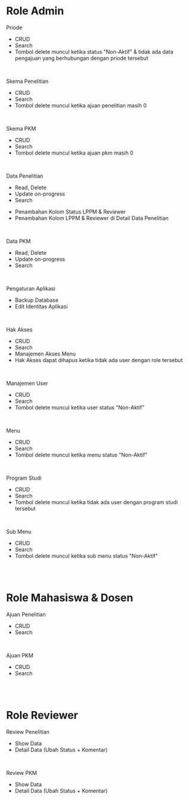 # Role Admin

Priode
- CRUD
- Search
- Tombol delete muncul ketika status "Non-Aktif" & tidak ada data pengajuan yang berhubungan dengan priode tersebut

<br>

Skema Penelitian
- CRUD
- Search
- Tombol delete muncul ketika ajuan penelitian masih 0

<br>

Skema PKM
- CRUD
- Search
- Tombol delete muncul ketika ajuan pkm masih 0

<br>

Data Penelitian
- Read, Delete
- Update on-progress
- Search
+ Penambahan Kolom Status LPPM & Reviewer
+ Penambahan Kolom LPPM & Reviewer di Detail Data Penelitian

<br>

Data PKM
- Read, Delete
- Update on-progress
- Search

<br>

Pengaturan Aplikasi
- Backup Database
- Edit Identitas Aplikasi

<br>

Hak Akses
- CRUD
- Search
- Manajemen Akses Menu
- Hak Akses dapat dihapus ketika tidak ada user dengan role tersebut

<br>

Manajemen User
- CRUD
- Search
- Tombol delete muncul ketika user status "Non-Aktif"

<br>

Menu
- CRUD
- Search
- Tombol delete muncul ketika menu status "Non-Aktif"

<br>

Program Studi
- CRUD
- Search
- Tombol delete muncul ketika tidak ada user dengan program studi tersebut

<br>

Sub Menu
- CRUD
- Search
- Tombol delete muncul ketika sub menu status "Non-Aktif"

<br>
<br>

# Role Mahasiswa & Dosen
Ajuan Penelitian
+ CRUD
+ Search

<br>

Ajuan PKM
+ CRUD
+ Search

<br>
<br>

# Role Reviewer
Review Penelitian
+ Show Data
+ Detail Data (Ubah Status + Komentar)

<br>

Review PKM
+ Show Data
+ Detail Data (Ubah Status + Komentar)